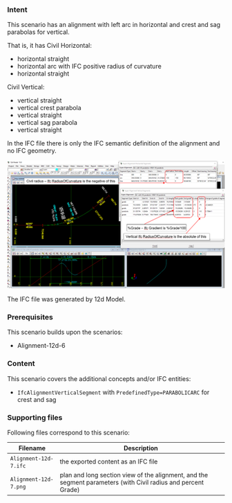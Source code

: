 
### Intent

This scenario has an alignment with left arc in horizontal and crest and sag parabolas for vertical.

That is, it has 
Civil Horizontal:

- horizontal straight
- horizontal arc with IFC positive radius of curvature
- horizontal straight

Civil Vertical:

- vertical straight
- vertical crest parabola
- vertical straight
- vertical sag parabola
- vertical straight

In the IFC file there is only the IFC semantic definition of the alignment and no IFC geometry.

![alignment12d7](../Alignment-12d-7/Alignment-12d-7.png  "Alignment with Vertial Crest and Sag Parabolas")

The IFC file was generated by 12d Model. 

### Prerequisites

This scenario builds upon the scenarios:

- Alignment-12d-6

### Content

This scenario covers the additional concepts and/or IFC entities:

- `IfcAlignmentVerticalSegment` with `PredefinedType=PARABOLICARC` for crest and sag

### Supporting files

Following files correspond to this scenario:

| Filename                        | Description                                                                                            |
|---------------------------------|--------------------------------------------------------------------------------------------------------|
| `Alignment-12d-7.ifc`           | the exported content as an IFC file                                                                    |
| `Alignment-12d-7.png`           | plan and long section view of the alignment, and the segment parameters (with Civil radius and percent Grade) |


